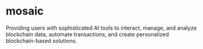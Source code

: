 # mosaic
Providing users with sophisticated AI tools to interact, manage, and analyze blockchain data, automate transactions, and create personalized blockchain-based solutions.
